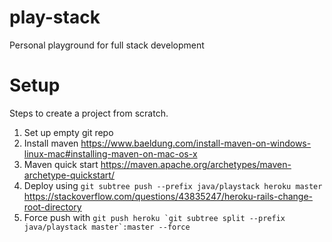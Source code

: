 # play-stack

Personal playground for full stack development

# Setup

Steps to create a project from scratch.

1. Set up empty git repo
1. Install maven https://www.baeldung.com/install-maven-on-windows-linux-mac#installing-maven-on-mac-os-x
1. Maven quick start https://maven.apache.org/archetypes/maven-archetype-quickstart/
1. Deploy using `git subtree push --prefix java/playstack heroku master` https://stackoverflow.com/questions/43835247/heroku-rails-change-root-directory
1. Force push with `` git push heroku `git subtree split --prefix java/playstack master`:master --force ``
